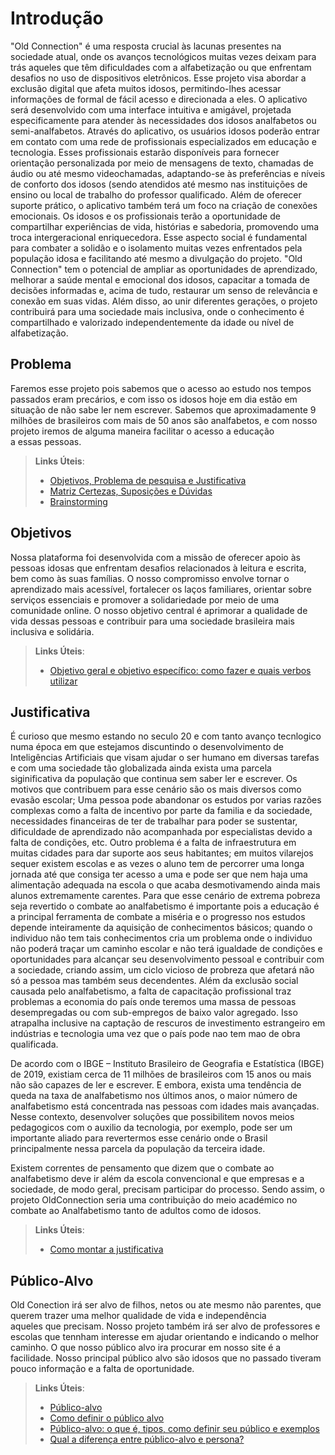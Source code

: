 # Introdução

"Old Connection" é uma resposta crucial às lacunas presentes na sociedade atual, onde os avanços tecnológicos muitas vezes deixam para trás aqueles que têm dificuldades com a alfabetização ou que enfrentam desafios no uso de dispositivos eletrônicos. Esse projeto visa abordar a exclusão digital que afeta muitos idosos, permitindo-lhes acessar informações de formal de fácil acesso e direcionada a eles.
O aplicativo será desenvolvido com uma interface intuitiva e amigável, projetada especificamente para atender às necessidades dos idosos analfabetos ou semi-analfabetos. Através do aplicativo, os usuários idosos poderão entrar em contato com uma rede de profissionais especializados em educação e tecnologia. Esses profissionais estarão disponíveis para fornecer orientação personalizada por meio de mensagens de texto, chamadas de áudio ou até mesmo videochamadas, adaptando-se às preferências e níveis de conforto dos idosos (sendo atendidos até mesmo nas instituições de ensino ou local de trabalho do professor qualificado.
Além de oferecer suporte prático, o aplicativo também terá um foco na criação de conexões emocionais. Os idosos e os profissionais terão a oportunidade de compartilhar experiências de vida, histórias e sabedoria, promovendo uma troca intergeracional enriquecedora. Esse aspecto social é fundamental para combater a solidão e o isolamento muitas vezes enfrentados pela população idosa e facilitando até mesmo a divulgação do projeto.
"Old Connection" tem o potencial de ampliar as oportunidades de aprendizado, melhorar a saúde mental e emocional dos idosos, capacitar a tomada de decisões informadas e, acima de tudo, restaurar um senso de relevância e conexão em suas vidas. Além disso, ao unir diferentes gerações, o projeto contribuirá para uma sociedade mais inclusiva, onde o conhecimento é compartilhado e valorizado independentemente da idade ou nível de alfabetização.

## Problema

Faremos esse projeto pois sabemos que o acesso ao estudo nos tempos passados eram precários, e com isso os idosos hoje em dia estão em situação de não sabe ler nem escrever.
Sabemos que aproximadamente 9 milhões de brasileiros com mais de 50 anos são analfabetos, e com nosso projeto iremos de alguma maneira facilitar o acesso a educação a essas pessoas.

> **Links Úteis**:
> - [Objetivos, Problema de pesquisa e Justificativa](https://medium.com/@versioparole/objetivos-problema-de-pesquisa-e-justificativa-c98c8233b9c3)
> - [Matriz Certezas, Suposições e Dúvidas](https://medium.com/educa%C3%A7%C3%A3o-fora-da-caixa/matriz-certezas-suposi%C3%A7%C3%B5es-e-d%C3%BAvidas-fa2263633655)
> - [Brainstorming](https://www.euax.com.br/2018/09/brainstorming/)

## Objetivos

Nossa plataforma foi desenvolvida com a missão de oferecer apoio às pessoas idosas que enfrentam desafios relacionados à leitura e escrita, bem como às suas famílias. O nosso compromisso envolve tornar o aprendizado mais acessível, fortalecer os laços familiares, orientar sobre serviços essenciais e promover a solidariedade por meio de uma comunidade online. O nosso objetivo central é aprimorar a qualidade de vida dessas pessoas e contribuir para uma sociedade brasileira mais inclusiva e solidária.
 
> **Links Úteis**:
> - [Objetivo geral e objetivo específico: como fazer e quais verbos utilizar](https://blog.mettzer.com/diferenca-entre-objetivo-geral-e-objetivo-especifico/)

## Justificativa

É curioso que mesmo estando no seculo 20 e com tanto avanço tecnlogico numa época em que estejamos discuntindo o desenvolvimento de Inteligências Artificiais que visam ajudar o ser humano em diversas tarefas e com uma sociedade tão globalizada ainda exista uma parcela siginificativa da população que continua sem saber ler e escrever. Os motivos que contribuem para esse cenário são os mais diversos como evasão escolar; Uma pessoa pode abandonar os estudos por varias razões complexas como a falta de incentivo por parte da familia
e da sociedade, necessidades financeiras de ter de trabalhar para poder se sustentar, dificuldade de aprendizado não acompanhada por especialistas devido a falta de condições, etc. Outro problema
é a falta de infraestrutura em muitas cidades para dar suporte aos seus habitantes; em muitos vilarejos sequer existem escolas e as vezes o aluno tem de percorrer uma longa jornada
até que consiga ter acesso a uma e pode ser que nem haja uma alimentação adequada na escola o que acaba desmotivamendo ainda mais alunos extremamente carentes. Para que 
esse cenário de extrema pobreza seja revertido o combate ao analfabetismo é importante pois a educação é a principal ferramenta de combate a miséria e o progresso nos estudos depende inteiramente da aquisição de conhecimentos básicos; quando o individuo não tem tais conhecimentos cria um problema onde o individuo não poderá traçar um caminho escolar e não terá igualdade de condições e oportunidades para alcançar seu desenvolvimento pessoal e contribuir com a sociedade, criando assim, um ciclo vicioso de probreza que afetará não só a pessoa mas também seus decendentes. 
Além da exclusão social causada pelo analfabetismo, a falta de capacitação profissional traz problemas a economia do país onde teremos uma massa de pessoas desempregadas ou com sub-empregos de baixo valor agregado. Isso atrapalha 
inclusive na captação de rescuros de investimento estrangeiro em indústrias e tecnologia uma vez que o país pode nao tem mao de obra qualificada.

De acordo com o IBGE – Instituto Brasileiro de Geografia e Estatística (IBGE) de 2019, existiam cerca de 11 milhões de brasileiros com 15 anos ou mais não são capazes de ler e escrever. E embora, exista uma tendência de queda na taxa de analfabetismo nos últimos anos, o maior número de analfabetismo está concentrada nas pessoas com idades mais avançadas. Nesse contexto, desenvolver soluções que possibilitem novos meios pedagogicos com o auxilio da tecnologia, por exemplo, pode ser um importante aliado para revertermos esse cenário onde o Brasil principalmente nessa parcela da população da terceira idade.

Existem correntes de pensamento que dizem que o combate ao analfabetismo deve ir além da escola convencional e que empresas e a sociedade, de modo geral, precisam participar do processo. Sendo assim, o projeto OldConnection seria uma contribuição do meio académico no combate ao Analfabetismo tanto de adultos como de idosos.

> **Links Úteis**:
> - [Como montar a justificativa](https://guiadamonografia.com.br/como-montar-justificativa-do-tcc/)

## Público-Alvo

Old Conection irá ser alvo de filhos, netos ou ate mesmo não parentes, que querem trazer uma melhor qualidade de vida e independência aqueles que precisam.
Nosso projeto também irá ser alvo de professores e escolas que tennham interesse em ajudar orientando e indicando o melhor caminho.
O que nosso público alvo ira procurar em nosso site é a facilidade. Nosso principal público alvo são idosos que no passado tiveram pouco informação e a falta de oportunidade.

> **Links Úteis**:
> - [Público-alvo](https://blog.hotmart.com/pt-br/publico-alvo/)
> - [Como definir o público alvo](https://exame.com/pme/5-dicas-essenciais-para-definir-o-publico-alvo-do-seu-negocio/)
> - [Público-alvo: o que é, tipos, como definir seu público e exemplos](https://klickpages.com.br/blog/publico-alvo-o-que-e/)
> - [Qual a diferença entre público-alvo e persona?](https://rockcontent.com/blog/diferenca-publico-alvo-e-persona/)
